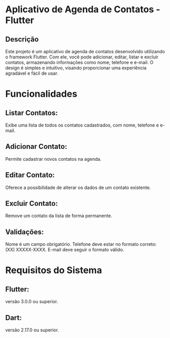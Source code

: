 # Aplicativo de Agenda de Contatos - Flutter
## Descrição
Este projeto é um aplicativo de agenda de contatos desenvolvido utilizando o framework Flutter. Com ele, você pode adicionar, editar, listar e excluir contatos, armazenando informações como nome, telefone e e-mail. O design é simples e intuitivo, visando proporcionar uma experiência agradável e fácil de usar.

# Funcionalidades
## Listar Contatos:
 Exibe uma lista de todos os contatos cadastrados, com nome, telefone e e-mail.
## Adicionar Contato:
 Permite cadastrar novos contatos na agenda.
## Editar Contato:
 Oferece a possibilidade de alterar os dados de um contato existente.
## Excluir Contato:
 Remove um contato da lista de forma permanente.
## Validações:
Nome é um campo obrigatório.
Telefone deve estar no formato correto: (XX) XXXXX-XXXX.
E-mail deve seguir o formato válido.
# Requisitos do Sistema
## Flutter: 
versão 3.0.0 ou superior.
## Dart:
 versão 2.17.0 ou superior.
